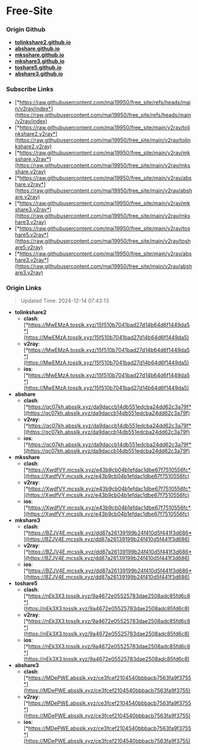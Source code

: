 # Free-Site

### Origin Github

- [**tolinkshare2.github.io**](https://github.com/tolinkshare2/tolinkshare2.github.io)
- [**abshare.github.io**](https://github.com/abshare/abshare.github.io)
- [**mksshare.github.io**](https://github.com/mksshare/mksshare.github.io)
- [**mkshare3.github.io**](https://github.com/mkshare3/mkshare3.github.io)
- [**toshare5.github.io**](https://github.com/toshare5/toshare5.github.io)
- [**abshare3.github.io**](https://github.com/abshare3/abshare3.github.io)

### Subscribe Links

- [*https://raw.githubusercontent.com/mai19950/free_site/refs/heads/main/v2ray/index*](https://raw.githubusercontent.com/mai19950/free_site/refs/heads/main/v2ray/index)
- [*https://raw.githubusercontent.com/mai19950/free_site/main/v2ray/tolinkshare2.v2ray*](https://raw.githubusercontent.com/mai19950/free_site/main/v2ray/tolinkshare2.v2ray)
- [*https://raw.githubusercontent.com/mai19950/free_site/main/v2ray/mksshare.v2ray*](https://raw.githubusercontent.com/mai19950/free_site/main/v2ray/mksshare.v2ray)
- [*https://raw.githubusercontent.com/mai19950/free_site/main/v2ray/abshare.v2ray*](https://raw.githubusercontent.com/mai19950/free_site/main/v2ray/abshare.v2ray)
- [*https://raw.githubusercontent.com/mai19950/free_site/main/v2ray/mkshare3.v2ray*](https://raw.githubusercontent.com/mai19950/free_site/main/v2ray/mkshare3.v2ray)
- [*https://raw.githubusercontent.com/mai19950/free_site/main/v2ray/toshare5.v2ray*](https://raw.githubusercontent.com/mai19950/free_site/main/v2ray/toshare5.v2ray)
- [*https://raw.githubusercontent.com/mai19950/free_site/main/v2ray/abshare3.v2ray*](https://raw.githubusercontent.com/mai19950/free_site/main/v2ray/abshare3.v2ray)

### Origin Links

> Updated Time: 2024-12-14 07:43:13

- **tolinkshare2**
  - **clash**: [*https://MwEMzA.tosslk.xyz/15f510b7041bad27d14b64d6f1449da5*](https://MwEMzA.tosslk.xyz/15f510b7041bad27d14b64d6f1449da5)
  - **v2ray**: [*https://MwEMzA.tosslk.xyz/15f510b7041bad27d14b64d6f1449da5*](https://MwEMzA.tosslk.xyz/15f510b7041bad27d14b64d6f1449da5)
  - **ios**: [*https://MwEMzA.tosslk.xyz/15f510b7041bad27d14b64d6f1449da5*](https://MwEMzA.tosslk.xyz/15f510b7041bad27d14b64d6f1449da5)
- **abshare**
  - **clash**: [*https://qc07kh.absslk.xyz/da9daccb14db551edcba24dd62c3a79f*](https://qc07kh.absslk.xyz/da9daccb14db551edcba24dd62c3a79f)
  - **v2ray**: [*https://qc07kh.absslk.xyz/da9daccb14db551edcba24dd62c3a79f*](https://qc07kh.absslk.xyz/da9daccb14db551edcba24dd62c3a79f)
  - **ios**: [*https://qc07kh.absslk.xyz/da9daccb14db551edcba24dd62c3a79f*](https://qc07kh.absslk.xyz/da9daccb14db551edcba24dd62c3a79f)
- **mksshare**
  - **clash**: [*https://XwdfVY.mcsslk.xyz/e43b9cb04b1efdac1dbe67f7510556fc*](https://XwdfVY.mcsslk.xyz/e43b9cb04b1efdac1dbe67f7510556fc)
  - **v2ray**: [*https://XwdfVY.mcsslk.xyz/e43b9cb04b1efdac1dbe67f7510556fc*](https://XwdfVY.mcsslk.xyz/e43b9cb04b1efdac1dbe67f7510556fc)
  - **ios**: [*https://XwdfVY.mcsslk.xyz/e43b9cb04b1efdac1dbe67f7510556fc*](https://XwdfVY.mcsslk.xyz/e43b9cb04b1efdac1dbe67f7510556fc)
- **mkshare3**
  - **clash**: [*https://BZJV4E.mcsslk.xyz/dd87a26139199b24f410d5f441f3d686*](https://BZJV4E.mcsslk.xyz/dd87a26139199b24f410d5f441f3d686)
  - **v2ray**: [*https://BZJV4E.mcsslk.xyz/dd87a26139199b24f410d5f441f3d686*](https://BZJV4E.mcsslk.xyz/dd87a26139199b24f410d5f441f3d686)
  - **ios**: [*https://BZJV4E.mcsslk.xyz/dd87a26139199b24f410d5f441f3d686*](https://BZJV4E.mcsslk.xyz/dd87a26139199b24f410d5f441f3d686)
- **toshare5**
  - **clash**: [*https://nEk3X3.tosslk.xyz/9a4672e05525783dae2508adc85fd6c8*](https://nEk3X3.tosslk.xyz/9a4672e05525783dae2508adc85fd6c8)
  - **v2ray**: [*https://nEk3X3.tosslk.xyz/9a4672e05525783dae2508adc85fd6c8*](https://nEk3X3.tosslk.xyz/9a4672e05525783dae2508adc85fd6c8)
  - **ios**: [*https://nEk3X3.tosslk.xyz/9a4672e05525783dae2508adc85fd6c8*](https://nEk3X3.tosslk.xyz/9a4672e05525783dae2508adc85fd6c8)
- **abshare3**
  - **clash**: [*https://MDePWE.absslk.xyz/ce3fcef2104540bbbacb7563fa9f3755*](https://MDePWE.absslk.xyz/ce3fcef2104540bbbacb7563fa9f3755)
  - **v2ray**: [*https://MDePWE.absslk.xyz/ce3fcef2104540bbbacb7563fa9f3755*](https://MDePWE.absslk.xyz/ce3fcef2104540bbbacb7563fa9f3755)
  - **ios**: [*https://MDePWE.absslk.xyz/ce3fcef2104540bbbacb7563fa9f3755*](https://MDePWE.absslk.xyz/ce3fcef2104540bbbacb7563fa9f3755)
